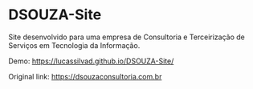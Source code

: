 # DSOUZA-Site
Site desenvolvido para uma empresa de Consultoria e Terceirização de Serviços em Tecnologia da Informação.

Demo: https://lucassilvad.github.io/DSOUZA-Site/

Original link: https://dsouzaconsultoria.com.br
